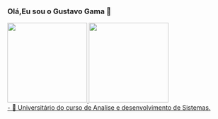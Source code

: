 ### Olá,Eu sou o Gustavo Gama 👋
 <div>
  <a href="https://github.com/Gustavo494-ux">
   <img height="180em" src="https://github-readme-stats.vercel.app/api?username=Gustavo494-ux&show_icons=true&theme=dracula&include_all_commits=true&count_private=true"/>
  <img height="180em" src="https://github-readme-stats.vercel.app/api/top-langs/?username=Gustavo494-ux&layout=compact&langs_count=7&theme=dracula"/>
</div>
- 🔭 Universitário do curso de Analise e desenvolvimento de Sistemas.
<!--


- 🌱 I’m currently learning ...
- 👯 I’m looking to collaborate on ...
- 🤔 I’m looking for help with ...
- 💬 Ask me about ...
- 📫 How to reach me: ...
- 😄 Pronouns: ...
- ⚡ Fun fact: ...
-->
